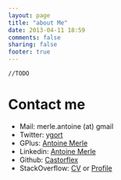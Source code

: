 ```yaml
---
layout: page
title: "about Me"
date: 2013-04-11 18:59
comments: false
sharing: false
footer: true
---
```


`//TODO`

Contact me
==========

-	Mail: merle.antoine (at) gmail
-	Twitter: [ygort][1]
-	GPlus: [Antoine Merle][2]
-	Linkedin: [Antoine Merle][3]
-	Github: [Castorflex][4]
-	StackOverflow: [CV][5] or [Profile][6]


[1]: http://twitter.com/ygort
[2]: http://plus.google.com/108486473528609847558/
[3]: http://www.linkedin.com/pub/antoine-merle/55/13b/a08
[4]: https://github.com/castorflex
[5]: http://careers.stackoverflow.com/antoinemerle
[6]: http://stackoverflow.com/users/788842/cflex
